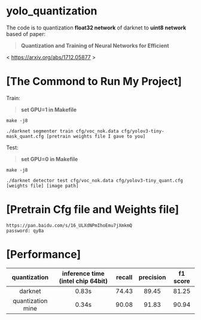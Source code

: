 # yolo_quantization
The code is to quantization **float32 network** of darknet to **uint8 network** based of paper:

>**Quantization and Training of Neural Networks for Efficient**

< https://arxiv.org/abs/1712.05877 >

[The Commond to Run My Project]
=========
Train: 
>**set GPU=1 in Makefile**

	make -j8

	./darknet segmenter train cfg/voc_nok.data cfg/yolov3-tiny-mask_quant.cfg [pretrain weights file I gave to you]

Test:
>**set GPU=0 in Makefile**
	
	make -j8
	
	./darknet detector test cfg/voc_nok.data cfg/yolov3-tiny_quant.cfg [weights file] [image path]

[Pretrain Cfg file and Weights file]
=========
	https://pan.baidu.com/s/16_ULXdNPmIhoEmu7jXmkmQ 
	password: qy8a 
	
[Performance]
=========
 | quantization | inference time (intel chip 64bit) | recall | precision | f1 score |
 | :------: | :------: | :------: | :------: | :------: |
 | darknet | 0.83s | 74.43 | 89.45 | 81.25| 
 | quantization mine | 0.34s | 90.08 | 91.83 | 90.94 |


